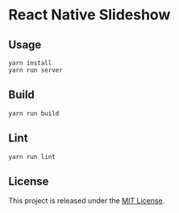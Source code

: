 # React Native Slideshow

## Usage

```
yarn install
yarn run server
```

## Build

```
yarn run build
```

## Lint

```
yarn run lint
```

## License

This project is released under the [MIT License](http://www.opensource.org/licenses/MIT).
